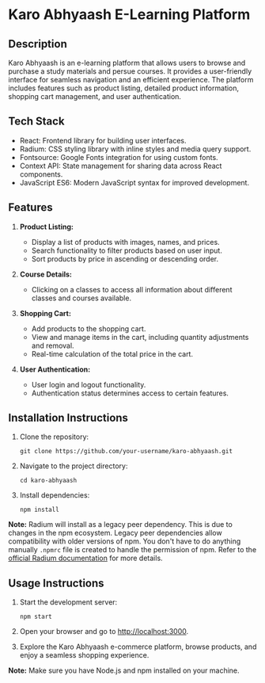 # Karo Abhyaash E-Learning Platform

## Description

Karo Abhyaash is an e-learning platform that allows users to browse and purchase a study materials and persue courses. It provides a user-friendly interface for seamless navigation and an efficient experience. The platform includes features such as product listing, detailed product information, shopping cart management, and user authentication.

## Tech Stack

- React: Frontend library for building user interfaces.
- Radium: CSS styling library with inline styles and media query support.
- Fontsource: Google Fonts integration for using custom fonts.
- Context API: State management for sharing data across React components.
- JavaScript ES6: Modern JavaScript syntax for improved development.

## Features

1. **Product Listing:**

   - Display a list of products with images, names, and prices.
   - Search functionality to filter products based on user input.
   - Sort products by price in ascending or descending order.

2. **Course Details:**

   - Clicking on a classes to access all information about different classes and courses available.

3. **Shopping Cart:**

   - Add products to the shopping cart.
   - View and manage items in the cart, including quantity adjustments and removal.
   - Real-time calculation of the total price in the cart.

4. **User Authentication:**
   - User login and logout functionality.
   - Authentication status determines access to certain features.

## Installation Instructions

1. Clone the repository:

   ```
   git clone https://github.com/your-username/karo-abhyaash.git
   ```

2. Navigate to the project directory:

   ```
   cd karo-abhyaash
   ```

3. Install dependencies:

   ```
   npm install
   ```

**Note:** Radium will install as a legacy peer dependency. This is due to changes in the npm ecosystem. Legacy peer dependencies allow compatibility with older versions of npm. You don't have to do anything manually `.npmrc` file is created to handle the permission of npm. Refer to the [official Radium documentation](https://www.npmjs.com/package/radium) for more details.

## Usage Instructions

1. Start the development server:

   ```
   npm start
   ```

2. Open your browser and go to [http://localhost:3000](http://localhost:3000).

3. Explore the Karo Abhyaash e-commerce platform, browse products, and enjoy a seamless shopping experience.

**Note:** Make sure you have Node.js and npm installed on your machine.
